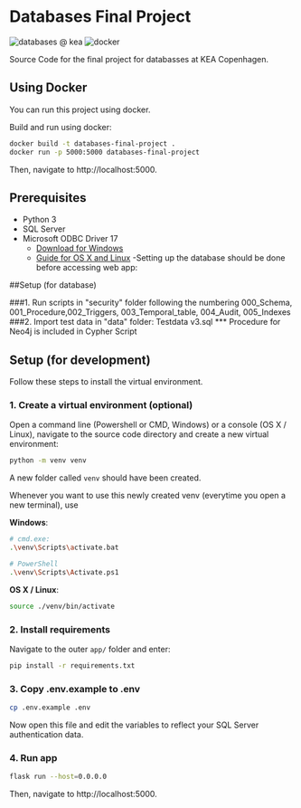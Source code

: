 # Databases Final Project

![databases @ kea](https://img.shields.io/badge/software%20testing-kea-%23ea5045)
![docker](https://img.shields.io/badge/docker-yes-blue)

Source Code for the final project for databasses at KEA Copenhagen.

## Using Docker

You can run this project using docker.

Build and run using docker:

```sh
docker build -t databases-final-project .
docker run -p 5000:5000 databases-final-project
```

Then, navigate to http://localhost:5000.

## Prerequisites

- Python 3
- SQL Server
- Microsoft ODBC Driver 17
  - [Download for Windows](https://www.microsoft.com/en-us/download/details.aspx?id=56567)
  - [Guide for OS X and Linux](https://docs.microsoft.com/en-us/sql/connect/odbc/linux-mac/installing-the-microsoft-odbc-driver-for-sql-server?view=sql-server-ver15)
-Setting up the database should be done before accessing web app:

##Setup (for database)

###1. Run scripts in "security" folder following the numbering 000_Schema, 001_Procedure,002_Triggers, 003_Temporal_table, 004_Audit, 005_Indexes
###2. Import test data in "data" folder: Testdata v3.sql
*** Procedure for Neo4j is included in Cypher Script

## Setup (for development)

Follow these steps to install the virtual environment.

### 1. Create a virtual environment (optional)

Open a command line (Powershell or CMD, Windows) or a console (OS X / Linux), navigate to the source code directory and create a new virtual environment:

```sh
python -m venv venv
```

A new folder called `venv` should have been created.

Whenever you want to use this newly created venv (everytime you open a new terminal), use

**Windows**:
```sh
# cmd.exe:
.\venv\Scripts\activate.bat

# PowerShell
.\venv\Scripts\Activate.ps1
```

**OS X / Linux**:
```sh
source ./venv/bin/activate
```

### 2. Install requirements

Navigate to the outer `app/` folder and enter:

```sh
pip install -r requirements.txt
```

### 3. Copy .env.example to .env
```sh
cp .env.example .env
```

Now open this file and edit the variables to reflect your SQL Server authentication data.

### 4. Run app

```sh
flask run --host=0.0.0.0
```

Then, navigate to http://localhost:5000.
